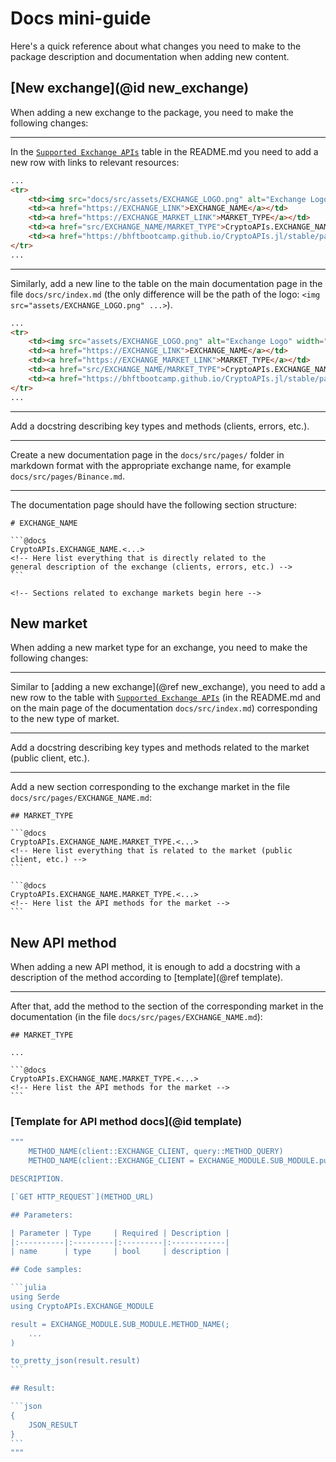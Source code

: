# Docs mini-guide

Here's a quick reference about what changes you need to make to the package description and documentation when adding new content.

## [New exchange](@id new_exchange)

When adding a new exchange to the package, you need to make the following changes:

---

In the [`Supported Exchange APIs`](https://github.com/bhftbootcamp/CryptoAPIs.jl/blob/master/README.md#supported-exchange-apis) table in the README.md you need to add a new row with links to relevant resources:
```html
...
<tr>
    <td><img src="docs/src/assets/EXCHANGE_LOGO.png" alt="Exchange Logo" width="20" height="20"></td>
    <td><a href="https://EXCHANGE_LINK">EXCHANGE_NAME</a></td>
    <td><a href="https://EXCHANGE_MARKET_LINK">MARKET_TYPE</a></td>
    <td><a href="src/EXCHANGE_NAME/MARKET_TYPE">CryptoAPIs.EXCHANGE_NAME.MARKET_TYPE</a></td>
    <td><a href="https://bhftbootcamp.github.io/CryptoAPIs.jl/stable/pages/EXCHANGE_NAME/#MARKET_TYPE">MARKET_TYPE</a></td>
</tr>
...
```

---

Similarly, add a new line to the table on the main documentation page in the file `docs/src/index.md` (the only difference will be the path of the logo: `<img src="assets/EXCHANGE_LOGO.png" ...>`).
```html
...
<tr>
    <td><img src="assets/EXCHANGE_LOGO.png" alt="Exchange Logo" width="20" height="20"></td>
    <td><a href="https://EXCHANGE_LINK">EXCHANGE_NAME</a></td>
    <td><a href="https://EXCHANGE_MARKET_LINK">MARKET_TYPE</a></td>
    <td><a href="src/EXCHANGE_NAME/MARKET_TYPE">CryptoAPIs.EXCHANGE_NAME.MARKET_TYPE</a></td>
    <td><a href="https://bhftbootcamp.github.io/CryptoAPIs.jl/stable/pages/EXCHANGE_NAME/#MARKET_TYPE">MARKET_TYPE</a></td>
</tr>
...
```

---

Add a docstring describing key types and methods (clients, errors, etc.).

---

Create a new documentation page in the `docs/src/pages/` folder in markdown format with the appropriate exchange name, for example `docs/src/pages/Binance.md`.

---

The documentation page should have the following section structure:
````
# EXCHANGE_NAME

```@docs
CryptoAPIs.EXCHANGE_NAME.<...>
<!-- Here list everything that is directly related to the
general description of the exchange (clients, errors, etc.) -->
```

<!-- Sections related to exchange markets begin here -->
````

## New market

When adding a new market type for an exchange, you need to make the following changes:

---

Similar to [adding a new exchange](@ref new_exchange), you need to add a new row to the table with [`Supported Exchange APIs`](https://github.com/bhftbootcamp/CryptoAPIs.jl/blob/master/README.md#supported-exchange-apis) (in the README.md and on the main page of the documentation `docs/src/index.md`) corresponding to the new type of market.

---

Add a docstring describing key types and methods related to the market (public client, etc.).

---

Add a new section corresponding to the exchange market in the file `docs/src/pages/EXCHANGE_NAME.md`:
````
## MARKET_TYPE

```@docs
CryptoAPIs.EXCHANGE_NAME.MARKET_TYPE.<...>
<!-- Here list everything that is related to the market (public client, etc.) -->
```

```@docs
CryptoAPIs.EXCHANGE_NAME.MARKET_TYPE.<...>
<!-- Here list the API methods for the market -->
```
````

## New API method

When adding a new API method, it is enough to add a docstring with a description of the method according to [template](@ref template).

---

After that, add the method to the section of the corresponding market in the documentation (in the file `docs/src/pages/EXCHANGE_NAME.md`):
````
## MARKET_TYPE

...

```@docs
CryptoAPIs.EXCHANGE_NAME.MARKET_TYPE.<...>
<!-- Here list the API methods for the market -->
```
````

### [Template for API method docs](@id template)

````julia
"""
    METHOD_NAME(client::EXCHANGE_CLIENT, query::METHOD_QUERY)
    METHOD_NAME(client::EXCHANGE_CLIENT = EXCHANGE_MODULE.SUB_MODULE.public_client; kw...)

DESCRIPTION.

[`GET HTTP_REQUEST`](METHOD_URL)

## Parameters:

| Parameter | Type     | Required | Description |
|:----------|:---------|:---------|:------------|
| name      | type     | bool     | description |

## Code samples:

```julia
using Serde
using CryptoAPIs.EXCHANGE_MODULE

result = EXCHANGE_MODULE.SUB_MODULE.METHOD_NAME(;
    ...
)

to_pretty_json(result.result)
```

## Result:

```json
{
    JSON_RESULT
}
```
"""
````

